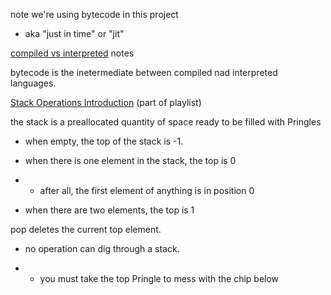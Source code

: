 note we're using bytecode in this project

- aka "just in time" or "jit"

[compiled vs interpreted](https://www.youtube.com/watch?v=I1f45REi3k4) notes

bytecode is the inetermediate between compiled nad interpreted languages.

[Stack Operations Introduction](https://www.youtube.com/watch?v=PfBnp5ll2so&list=PLWPirh4EWFpG49yASGCmvOwXwVvgnm6Jt&index=70) (part of playlist)

the stack is a preallocated quantity of space ready to be filled with Pringles

- when empty, the top of the stack is -1.

- when there is one element in the stack, the top is 0

- - after all, the first element of anything is in position 0

- when there are two elements, the top is 1

pop deletes the current top element.

- no operation can dig through a stack.

- - you must take the top Pringle to mess with the chip below



